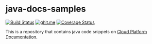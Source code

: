 # java-docs-samples

[![Build Status](https://travis-ci.org/GoogleCloudPlatform/java-docs-samples.svg?branch=master)](https://travis-ci.org/GoogleCloudPlatform/java-docs-samples)
[![ghit.me](https://ghit.me/badge.svg?repo=GoogleCloudPlatform/java-docs-samples)](https://ghit.me/repo/GoogleCloudPlatform/java-docs-samples)
[![Coverage Status](https://codecov.io/gh/GoogleCloudPlatform/java-docs-samples/branch/master/graph/badge.svg)](https://codecov.io/gh/GoogleCloudPlatform/java-docs-samples)

This is a repository that contains java code snippets on [Cloud Platform Documentation](https://cloud.google.com/docs/).

